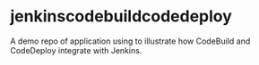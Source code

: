 # jenkinscodebuildcodedeploy
A demo repo of application using to illustrate how CodeBuild and CodeDeploy integrate with Jenkins.
